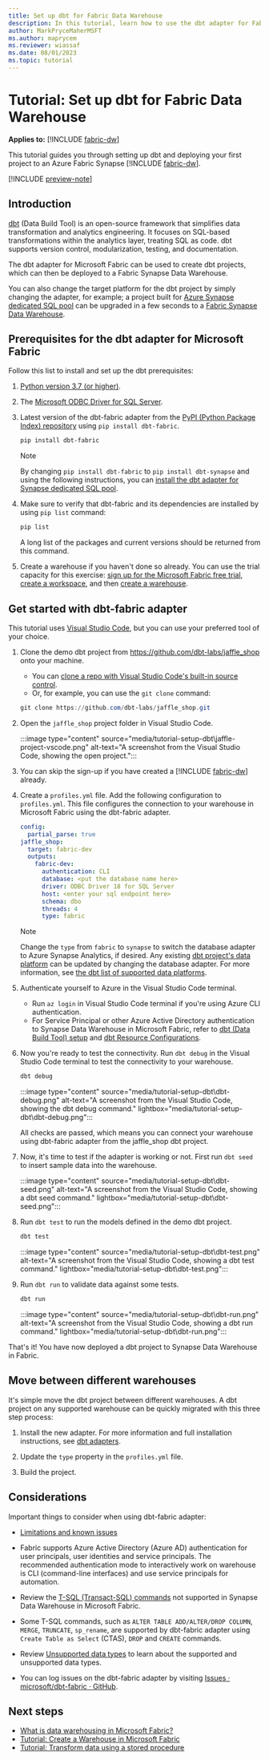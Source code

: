 ```yaml
---
title: Set up dbt for Fabric Data Warehouse
description: In this tutorial, learn how to use the dbt adapter for Fabric Data Warehouse. dbt (Data Build Tool) is an open-source framework for SQL-first transformation.
author: MarkPryceMaherMSFT
ms.author: maprycem
ms.reviewer: wiassaf
ms.date: 08/01/2023
ms.topic: tutorial
---
```


# Tutorial: Set up dbt for Fabric Data Warehouse

**Applies to:** [!INCLUDE [fabric-dw](includes/applies-to-version/fabric-dw.md)]

This tutorial guides you through setting up dbt and deploying your first project to an Azure Fabric Synapse [!INCLUDE [fabric-dw](includes/fabric-dw.md)].

[!INCLUDE [preview-note](../includes/preview-note.md)]

## Introduction

[dbt](https://www.getdbt.com/product/what-is-dbt/) (Data Build Tool) is an open-source framework that simplifies data transformation and analytics engineering. It focuses on SQL-based transformations within the analytics layer, treating SQL as code. dbt supports version control, modularization, testing, and documentation.

The dbt adapter for Microsoft Fabric can be used to create dbt projects, which can then be deployed to a Fabric Synapse Data Warehouse.

You can also change the target platform for the dbt project by simply changing the adapter, for example; a project built for [Azure Synapse dedicated SQL pool](https://docs.getdbt.com/docs/core/connect-data-platform/azuresynapse-setup) can be upgraded in a few seconds to a [Fabric Synapse Data Warehouse](https://docs.getdbt.com/docs/core/connect-data-platform/fabric-setup).

## Prerequisites for the dbt adapter for Microsoft Fabric

Follow this list to install and set up the dbt prerequisites:

1. [Python version 3.7 (or higher)](https://www.python.org/downloads/).

1. The [Microsoft ODBC Driver for SQL Server](/sql/connect/odbc/download-odbc-driver-for-sql-server#download-for-windows).

1. Latest version of the dbt-fabric adapter from the [PyPI (Python Package Index) repository](https://pypi.org/project/dbt-fabric) using `pip install dbt-fabric`.

    ```powershell
    pip install dbt-fabric
    ```

    > [!NOTE] 
    > By changing `pip install dbt-fabric` to `pip install dbt-synapse` and using the following instructions, you can [install the dbt adapter for Synapse dedicated SQL pool](https://docs.getdbt.com/docs/core/connect-data-platform/azuresynapse-setup).

1. Make sure to verify that dbt-fabric and its dependencies are installed by using `pip list` command:

    ```powershell
    pip list
    ```

    A long list of the packages and current versions should be returned from this command.

1. Create a warehouse if you haven't done so already. You can use the trial capacity for this exercise: [sign up for the Microsoft Fabric free trial](https://aka.ms/try-fabric), [create a workspace](../get-started/create-workspaces.md), and then [create a warehouse](create-warehouse.md).

## Get started with dbt-fabric adapter

This tutorial uses [Visual Studio Code](https://code.visualstudio.com/download), but you can use your preferred tool of your choice.

1. Clone the demo dbt project from <https://github.com/dbt-labs/jaffle_shop> onto your machine.

    - You can [clone a repo with Visual Studio Code's built-in source control](/azure/developer/javascript/how-to/with-visual-studio-code/clone-github-repository). 
    - Or, for example, you can use the `git clone` command:

    ```powershell
    git clone https://github.com/dbt-labs/jaffle_shop.git
    ```

1. Open the `jaffle_shop` project folder in Visual Studio Code.

    :::image type="content" source="media/tutorial-setup-dbt\jaffle-project-vscode.png" alt-text="A screenshot from the Visual Studio Code, showing the open project.":::

1. You can skip the sign-up if you have created a [!INCLUDE [fabric-dw](includes/fabric-dw.md)] already.
1. Create a `profiles.yml` file. Add the following configuration to `profiles.yml`. This file configures the connection to your warehouse in Microsoft Fabric using the dbt-fabric adapter.

    ```yml
    config:
      partial_parse: true
    jaffle_shop:
      target: fabric-dev
      outputs:    
        fabric-dev:
          authentication: CLI
          database: <put the database name here>
          driver: ODBC Driver 18 for SQL Server
          host: <enter your sql endpoint here>
          schema: dbo
          threads: 4
          type: fabric
    ```

    > [!NOTE] 
    > Change the `type` from `fabric` to `synapse` to switch the database adapter to Azure Synapse Analytics, if desired. Any existing [dbt project's data platform](https://docs.getdbt.com/docs/supported-data-platforms) can be updated by changing the database adapter. For more information, see [the dbt list of supported data platforms](https://docs.getdbt.com/docs/supported-data-platforms).

1. Authenticate yourself to Azure in the Visual Studio Code terminal. 

    - Run `az login` in Visual Studio Code terminal if you're using Azure CLI authentication.
    - For Service Principal or other Azure Active Directory authentication to Synapse Data Warehouse in Microsoft Fabric, refer to [dbt (Data Build Tool) setup](https://docs.getdbt.com/docs/core/connect-data-platform/fabric-setup) and [dbt Resource Configurations](https://docs.getdbt.com/reference/resource-configs/fabric-configs).

1. Now you're ready to test the connectivity. Run `dbt debug` in the Visual Studio Code terminal to test the connectivity to your warehouse.
  
    ```powershell
    dbt debug
    ```

    :::image type="content" source="media/tutorial-setup-dbt\dbt-debug.png" alt-text="A screenshot from the Visual Studio Code, showing the dbt debug command." lightbox="media/tutorial-setup-dbt\dbt-debug.png":::

    All checks are passed, which means you can connect your warehouse using dbt-fabric adapter from the jaffle_shop dbt project. 

1. Now, it's time to test if the adapter is working or not. First run `dbt seed` to insert sample data into the warehouse.

    :::image type="content" source="media/tutorial-setup-dbt\dbt-seed.png" alt-text="A screenshot from the Visual Studio Code, showing a dbt seed command." lightbox="media/tutorial-setup-dbt\dbt-seed.png":::

1. Run `dbt test` to run the models defined in the demo dbt project.
   
    ```powershell
    dbt test
    ```
     
    :::image type="content" source="media/tutorial-setup-dbt\dbt-test.png" alt-text="A screenshot from the Visual Studio Code, showing a dbt test command." lightbox="media/tutorial-setup-dbt\dbt-test.png":::
    
1. Run `dbt run` to validate data against some tests.

    ```powershell
    dbt run
    ```

    :::image type="content" source="media/tutorial-setup-dbt\dbt-run.png" alt-text="A screenshot from the Visual Studio Code, showing a dbt run command." lightbox="media/tutorial-setup-dbt\dbt-run.png":::

That's it! You have now deployed a dbt project to Synapse Data Warehouse in Fabric.

## Move between different warehouses

It's simple move the dbt project between different warehouses. A dbt project on any supported warehouse can be quickly migrated with this three step process:

1. Install the new adapter. For more information and full installation instructions, see [dbt adapters](https://docs.getdbt.com/docs/core/connect-data-platform/about-core-connections).

1. Update the `type` property in the `profiles.yml` file.

1. Build the project.

## Considerations

Important things to consider when using dbt-fabric adapter:

- [Limitations and known issues](limitations.md)

- Fabric supports Azure Active Directory (Azure AD) authentication for user principals, user identities and service principals. The recommended authentication mode to interactively work on warehouse is CLI (command-line interfaces) and use service principals for automation.

- Review the [T-SQL (Transact-SQL) commands](tsql-surface-area.md#limitations) not supported in Synapse Data Warehouse in Microsoft Fabric.

- Some T-SQL commands, such as `ALTER TABLE ADD/ALTER/DROP COLUMN`, `MERGE`, `TRUNCATE`, `sp_rename`, are supported by dbt-fabric adapter using `Create Table as Select` (CTAS), `DROP` and `CREATE` commands.

- Review [Unsupported data types](data-types.md#unsupported-data-types) to learn about the supported and unsupported data types.

- You can log issues on the dbt-fabric adapter by visiting [Issues · microsoft/dbt-fabric · GitHub](https://github.com/microsoft/dbt-fabric/issues).

## Next steps

- [What is data warehousing in Microsoft Fabric?](data-warehousing.md)
- [Tutorial: Create a Warehouse in Microsoft Fabric](tutorial-create-warehouse.md)
- [Tutorial: Transform data using a stored procedure](tutorial-transform-data.md)